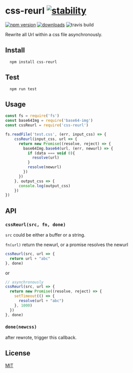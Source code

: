 # css-reurl [![stability][0]][1]
 [![npm version][2]][3] [![downloads][4]][5]
 ![travis build][6]

Rewrite all Url within a css file asynchronously.

## Install

```
  npm install css-reurl
```

## Test

```
  npm run test
```

## Usage
```javascript
const fs = require('fs')
const base64Img = require('base64-img')
const cssReurl = require('css-reurl')

fs.readFile('test.css', (err, input_css) => {
    cssReurl(input_css, url => {
      return new Promise((resolve, reject) => {
        base64Img.base64(url, (err, newurl) => {
          if (data === void 0){
            resolve(url)
          }
          resolve(newurl)
        })
      })      
    }, output_css => {
      console.log(output_css)
    })
})
```

## API

### `cssReurl(src, fn, done)`

`src` could be either a buffer or a string.

`fn(url)` return the newurl, or a promise resolves the newurl

```javascript
cssReurl(src, url => {
  return url + "abc"
}, done)
```

or

```javascript
// asynchronously
cssReurl(src, url => {
  return new Promise((resolve, reject) => {
    setTimeout(() => {
      resolve(url + "abc")
    }, 1000)
  })
}, done)
```

### `done(newcss)` 

after rewrote, trigger this callback.

## License
[MIT](https://tldrlegal.com/license/mit-license)

[0]: https://img.shields.io/badge/stability-experimental-orange.svg?style=flat-square
[1]: https://nodejs.org/api/documentation.html#documentation_stability_index
[2]: https://img.shields.io/npm/v/css-reurl.svg?style=flat-square
[3]: https://npmjs.org/package/css-reurl
[4]: http://img.shields.io/npm/dm/css-reurl.svg?style=flat-square
[5]: https://npmjs.org/package/css-reurl
[6]: https://travis-ci.org/ZhouHansen/css-reurl.svg?branch=master
